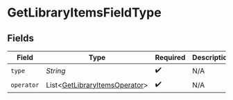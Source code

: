 # GetLibraryItemsFieldType


## Fields

| Field                                                                               | Type                                                                                | Required                                                                            | Description                                                                         | Example                                                                             |
| ----------------------------------------------------------------------------------- | ----------------------------------------------------------------------------------- | ----------------------------------------------------------------------------------- | ----------------------------------------------------------------------------------- | ----------------------------------------------------------------------------------- |
| `type`                                                                              | *String*                                                                            | :heavy_check_mark:                                                                  | N/A                                                                                 | tag                                                                                 |
| `operator`                                                                          | List<[GetLibraryItemsOperator](../../models/operations/GetLibraryItemsOperator.md)> | :heavy_check_mark:                                                                  | N/A                                                                                 |                                                                                     |
